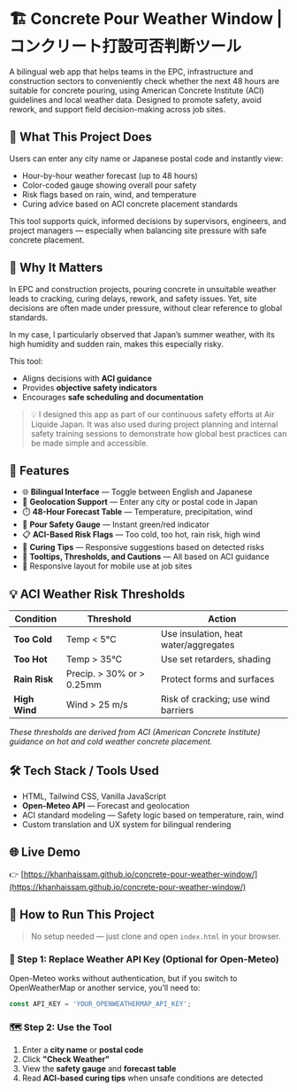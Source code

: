 # 🏗️ Concrete Pour Weather Window | コンクリート打設可否判断ツール

A bilingual web app that helps teams in the EPC, infrastructure and construction sectors to conveniently check whether the next 48 hours are suitable for concrete pouring, using American Concrete Institute (ACI) guidelines and local weather data. Designed to promote safety, avoid rework, and support field decision-making across job sites.

## 🧠 What This Project Does

Users can enter any city name or Japanese postal code and instantly view:
- Hour-by-hour weather forecast (up to 48 hours)
- Color-coded gauge showing overall pour safety
- Risk flags based on rain, wind, and temperature
- Curing advice based on ACI concrete placement standards

This tool supports quick, informed decisions by supervisors, engineers, and project managers — especially when balancing site pressure with safe concrete placement.

## 🎯 Why It Matters

In EPC and construction projects, pouring concrete in unsuitable weather leads to cracking, curing delays, rework, and safety issues. Yet, site decisions are often made under pressure, without clear reference to global standards.

In my case, I particularly observed that Japan’s summer weather, with its high humidity and sudden rain, makes this especially risky.

This tool:
- Aligns decisions with **ACI guidance**  
- Provides **objective safety indicators**  
- Encourages **safe scheduling and documentation**

> 💡 I designed this app as part of our continuous safety efforts at Air Liquide Japan. It was also used during project planning and internal safety training sessions to demonstrate how global best practices can be made simple and accessible.

## 🚀 Features

- 🌐 **Bilingual Interface** — Toggle between English and Japanese
- 📍 **Geolocation Support** — Enter any city or postal code in Japan
- ⏱️ **48-Hour Forecast Table** — Temperature, precipitation, wind
- 🚦 **Pour Safety Gauge** — Instant green/red indicator
- 📋 **ACI-Based Risk Flags** — Too cold, too hot, rain risk, high wind
- 🧠 **Curing Tips** — Responsive suggestions based on detected risks
- 💬 **Tooltips, Thresholds, and Cautions** — All based on ACI guidance
- 📱 Responsive layout for mobile use at job sites

## 💡 ACI Weather Risk Thresholds

| Condition      | Threshold                      | Action                                 |
|----------------|--------------------------------|----------------------------------------|
| **Too Cold**   | Temp < 5°C                     | Use insulation, heat water/aggregates |
| **Too Hot**    | Temp > 35°C                    | Use set retarders, shading             |
| **Rain Risk**  | Precip. > 30% or > 0.25mm      | Protect forms and surfaces             |
| **High Wind**  | Wind > 25 m/s                  | Risk of cracking; use wind barriers    |

_These thresholds are derived from ACI (American Concrete Institute) guidance on hot and cold weather concrete placement._

## 🛠️ Tech Stack / Tools Used

- HTML, Tailwind CSS, Vanilla JavaScript  
- **Open-Meteo API** — Forecast and geolocation  
- ACI standard modeling — Safety logic based on temperature, rain, wind  
- Custom translation and UX system for bilingual rendering  

## 🌐 Live Demo

👉 [https://khanhaissam.github.io/concrete-pour-weather-window/](https://khanhaissam.github.io/concrete-pour-weather-window/)

## 🧪 How to Run This Project

> No setup needed — just clone and open `index.html` in your browser.

### 🔑 Step 1: Replace Weather API Key (Optional for Open-Meteo)

Open-Meteo works without authentication, but if you switch to OpenWeatherMap or another service, you’ll need to:

```js
const API_KEY = 'YOUR_OPENWEATHERMAP_API_KEY';
```

### 🗺️ Step 2: Use the Tool

1. Enter a **city name** or **postal code**  
2. Click **"Check Weather"**  
3. View the **safety gauge** and **forecast table**  
4. Read **ACI-based curing tips** when unsafe conditions are detected

